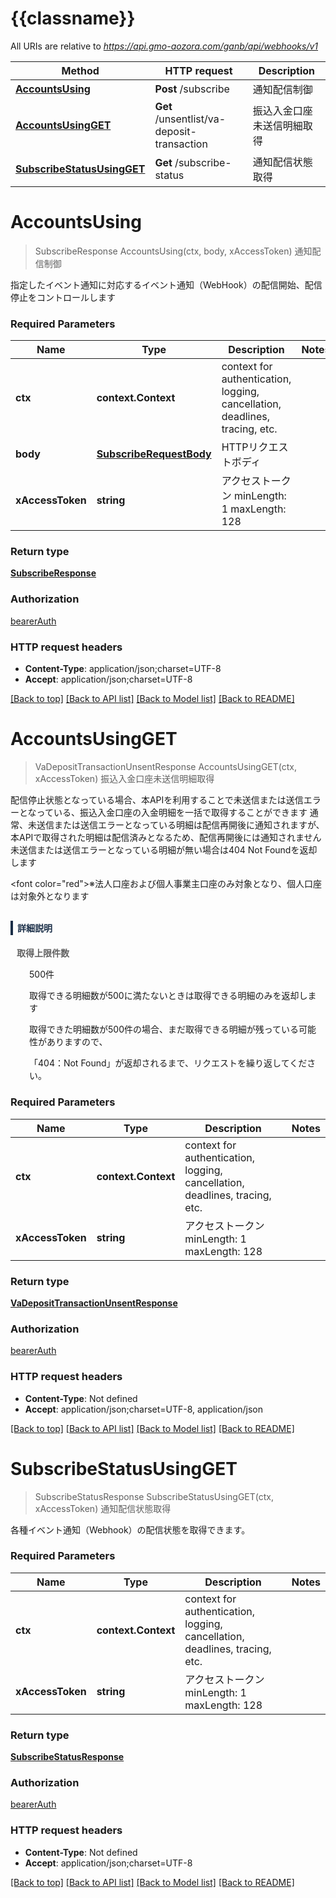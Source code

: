 # {{classname}}

All URIs are relative to *https://api.gmo-aozora.com/ganb/api/webhooks/v1*

Method | HTTP request | Description
------------- | ------------- | -------------
[**AccountsUsing**](WebhooksApi.md#AccountsUsing) | **Post** /subscribe | 通知配信制御
[**AccountsUsingGET**](WebhooksApi.md#AccountsUsingGET) | **Get** /unsentlist/va-deposit-transaction | 振込入金口座未送信明細取得
[**SubscribeStatusUsingGET**](WebhooksApi.md#SubscribeStatusUsingGET) | **Get** /subscribe-status | 通知配信状態取得

# **AccountsUsing**
> SubscribeResponse AccountsUsing(ctx, body, xAccessToken)
通知配信制御

指定したイベント通知に対応するイベント通知（WebHook）の配信開始、配信停止をコントロールします

### Required Parameters

Name | Type | Description  | Notes
------------- | ------------- | ------------- | -------------
 **ctx** | **context.Context** | context for authentication, logging, cancellation, deadlines, tracing, etc.
  **body** | [**SubscribeRequestBody**](SubscribeRequestBody.md)| HTTPリクエストボディ | 
  **xAccessToken** | **string**| アクセストークン  minLength: 1 maxLength: 128  | 

### Return type

[**SubscribeResponse**](SubscribeResponse.md)

### Authorization

[bearerAuth](../README.md#bearerAuth)

### HTTP request headers

 - **Content-Type**: application/json;charset=UTF-8
 - **Accept**: application/json;charset=UTF-8

[[Back to top]](#) [[Back to API list]](../README.md#documentation-for-api-endpoints) [[Back to Model list]](../README.md#documentation-for-models) [[Back to README]](../README.md)

# **AccountsUsingGET**
> VaDepositTransactionUnsentResponse AccountsUsingGET(ctx, xAccessToken)
振込入金口座未送信明細取得

配信停止状態となっている場合、本APIを利用することで未送信または送信エラーとなっている、振込入金口座の入金明細を一括で取得することができます 通常、未送信または送信エラーとなっている明細は配信再開後に通知されますが、本APIで取得された明細は配信済みとなるため、配信再開後には通知されません 未送信または送信エラーとなっている明細が無い場合は404 Not Foundを返却します <p><font color=\"red\">※法人口座および個人事業主口座のみ対象となり、個人口座は対象外となります</font></p> <h4 style='margin-top:30px; border-left: solid 4px #1B2F48; padding: 0.1em 0.5em; color:#1B2F48;'>詳細説明</h4> <div style='margin:10px;'>   <p style='font-weight:bold; color:#616161;'>取得上限件数</p>   <p style='padding-left:20px;'>500件</p>   <p style='padding-left:20px;'>取得できる明細数が500に満たないときは取得できる明細のみを返却します</p>   <p style='padding-left:20px;'>取得できた明細数が500件の場合、まだ取得できる明細が残っている可能性がありますので、</p>   <p style='padding-left:20px;'>「404：Not Found」が返却されるまで、リクエストを繰り返してください。</p> </div> 

### Required Parameters

Name | Type | Description  | Notes
------------- | ------------- | ------------- | -------------
 **ctx** | **context.Context** | context for authentication, logging, cancellation, deadlines, tracing, etc.
  **xAccessToken** | **string**| アクセストークン  minLength: 1 maxLength: 128  | 

### Return type

[**VaDepositTransactionUnsentResponse**](vaDepositTransactionUnsentResponse.md)

### Authorization

[bearerAuth](../README.md#bearerAuth)

### HTTP request headers

 - **Content-Type**: Not defined
 - **Accept**: application/json;charset=UTF-8, application/json

[[Back to top]](#) [[Back to API list]](../README.md#documentation-for-api-endpoints) [[Back to Model list]](../README.md#documentation-for-models) [[Back to README]](../README.md)

# **SubscribeStatusUsingGET**
> SubscribeStatusResponse SubscribeStatusUsingGET(ctx, xAccessToken)
通知配信状態取得

各種イベント通知（Webhook）の配信状態を取得できます。

### Required Parameters

Name | Type | Description  | Notes
------------- | ------------- | ------------- | -------------
 **ctx** | **context.Context** | context for authentication, logging, cancellation, deadlines, tracing, etc.
  **xAccessToken** | **string**| アクセストークン  minLength: 1 maxLength: 128  | 

### Return type

[**SubscribeStatusResponse**](SubscribeStatusResponse.md)

### Authorization

[bearerAuth](../README.md#bearerAuth)

### HTTP request headers

 - **Content-Type**: Not defined
 - **Accept**: application/json;charset=UTF-8

[[Back to top]](#) [[Back to API list]](../README.md#documentation-for-api-endpoints) [[Back to Model list]](../README.md#documentation-for-models) [[Back to README]](../README.md)

